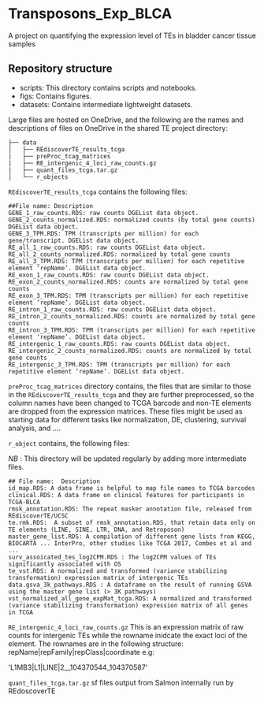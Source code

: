 # Transposons_Exp_BLCA
A project on quantifying the expression level of TEs in bladder cancer tissue samples 


## Repository structure
- scripts: This directory contains scripts and notebooks.
- figs: Contains figures.
- datasets: Contains intermediate lightweight datasets.

Large files are hosted on OneDrive, and the following are the names and descriptions of files on OneDrive in the shared TE project directory:

```
├── data
│   ├── REdiscoverTE_results_tcga
|   ├── preProc_tcag_matrices
|   ├── RE_intergenic_4_loci_raw_counts.gz
|   ├── quant_files_tcga.tar.gz
│   └── r_objects
```


 ```REdiscoverTE_results_tcga```  contains the following files:

```
##File name: Description
GENE_1_raw_counts.RDS: raw counts DGEList data object.
GENE_2_counts_normalized.RDS: normalized counts (by total gene counts) DGEList data object.
GENE_3_TPM.RDS: TPM (transcripts per million) for each gene/transcript. DGEList data object.
RE_all_1_raw_counts.RDS: raw counts DGEList data object.
RE_all_2_counts_normalized.RDS: normalized by total gene counts
RE_all_3_TPM.RDS: TPM (transcripts per million) for each repetitive element ‘repName’. DGEList data object.
RE_exon_1_raw_counts.RDS: raw counts DGEList data object.
RE_exon_2_counts_normalized.RDS: counts are normalized by total gene counts
RE_exon_3_TPM.RDS: TPM (transcripts per million) for each repetitive element ‘repName’. DGEList data object.
RE_intron_1_raw_counts.RDS: raw counts DGEList data object.
RE_intron_2_counts_normalized.RDS: counts are normalized by total gene counts
RE_intron_3_TPM.RDS: TPM (transcripts per million) for each repetitive element ‘repName’. DGEList data object.
RE_intergenic_1_raw_counts.RDS: raw counts DGEList data object.
RE_intergenic_2_counts_normalized.RDS: counts are normalized by total gene counts
RE_intergenic_3_TPM.RDS: TPM (transcripts per million) for each repetitive element ‘repName’. DGEList data object.
```

 ```preProc_tcag_matrices``` directory contains, the files that are similar to those in the ```REdiscoverTE_results_tcga``` and they are further preprocessed, so the column names have been changed to TCGA barcode and non-TE elements are dropped from the expression matrices. These files might be used as starting data for different tasks like normalization, DE, clustering, survival analysis, and .... 
 

```r_object``` contains, the following files:

*NB* : This directory will be updated regularly by adding more intermediate files.

```
## File name:  Description
id_map.RDS: A data frame is helpful to map file names to TCGA barcodes
clinical.RDS: A data frame on clinical features for participants in TCGA-BLCA
rmsk_annotation.RDS: The repeat masker annotation file, released from REdiscoverTE/UCSC
te.rmk.RDS:  A subset of rmsk_annotation.RDS, that retain data only on TE elements (LINE, SINE, LTR, DNA, and Retroposon)
master_gene_list.RDS: A compilation of different gene lists from KEGG, BIOCARTA ... InterPro, other studies like TCGA 2017, Combes et al and ...
surv_assoicated_tes_log2CPM.RDS : The log2CPM values of TEs significantly associated with OS
te_vst.RDS: A normalized and transformed (variance stabilizing transformation) expression matrix of intergenic TEs
data.gsva_3k_pathways.RDS : A dataframe on the result of running GSVA using the master gene list (> 3K pathways)
vst_normalized_all_gene_expMat_tcga.RDS: A normalized and transformed (variance stabilizing transformation) expression matrix of all genes in TCGA
```

```RE_intergenic_4_loci_raw_counts.gz``` This is an expression matrix of raw counts for intergenic TEs while the rowname inidcate the exact loci of the element. The rownames are in the following structure:
repName|repFamily|repClass|coordinate e.g:

'L1MB3|L1|LINE|2__104370544_104370587'

```quant_files_tcga.tar.gz``` sf files output from Salmon internally run by REdoscoverTE
